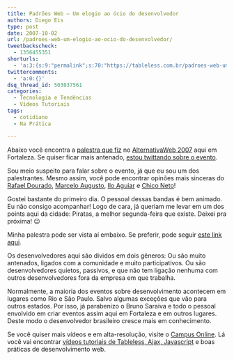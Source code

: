 ```yaml
---
title: Padrões Web – Um elogio ao ócio do desenvolvedor
authors: Diego Eis
type: post
date: 2007-10-02
url: /padroes-web-um-elogio-ao-ocio-do-desenvolvedor/
tweetbackscheck:
  - 1356455351
shorturls:
  - 'a:3:{s:9:"permalink";s:70:"https://tableless.com.br/padroes-web-um-elogio-ao-ocio-do-desenvolvedor";s:7:"tinyurl";s:26:"https://tinyurl.com/3t7d6a9";s:4:"isgd";s:19:"https://is.gd/7MrJnP";}'
twittercomments:
  - 'a:0:{}'
dsq_thread_id: 503037561
categories:
  - Tecnologia e Tendências
  - Vídeos Tutoriais
tags:
  - cotidiano
  - Na Prática

---
```

Abaixo você encontra a [palestra que fiz][1] no [AlternativaWeb 2007][2] aqui em Fortaleza. Se quiser ficar mais antenado, [estou twittando sobre o evento][3].

Sou meio suspeito para falar sobre o evento, já que eu sou um dos palestrantes. Mesmo assim, você pode encontrar opinões mais sinceras do [Rafael Dourado][4], [Marcelo Augusto][5], [Ilo Aguiar][6] e [Chico Neto][7]!

Gostei bastante do primeiro dia. O pessoal dessas bandas é bem animado. Eu não consigo acompanhar! Logo de cara, já queriam me levar em um dos points aqui da cidade: Piratas, a melhor segunda-feira que existe. Deixei pra próxima! 😉

Minha palestra pode ser vista aí embaixo. Se preferir, pode seguir [este link aqui][1].
  
Os desenvolvedores aqui são dividos em dois gêneros: Ou são muito antenados, ligados com a comunidade e muito participativos. Ou são desenvolvedores quietos, passivos, e que não tem ligação nenhuma com outros desenvolvedores fora da empresa em que trabalha.

Normalmente, a maioria dos eventos sobre desenvolvimento acontecem em lugares como Rio e São Paulo. Salvo algumas exceções que vão para outros estados. Por isso, já parabenizo o Bruno Saraiva e todo o pessoal envolvido em criar eventos assim aqui em Fortaleza e em outros lugares. Deste modo o desenvolvedor brasileiro cresce mais em conhecimento.



Se você quiser mais vídeos e em alta-resolução, visite o [Campus Online][8]. Lá você vai encontrar [vídeos tutoriais de Tableless, Ajax, Javascript][9] e boas práticas de desenvolvimento web.

 [1]: https://www.slideshare.net/diegoeis/padres-web-um-elogio-ao-cio-do-desenvolvedor/
 [2]: https://www.alternativaweb2007.com.br/
 [3]: https://twitter.com/diegoeis/
 [4]: https://www.netlus.com.br/alternativa-web-2007-1o-dia/
 [5]: https://www.teoriaglacial.com/2007/10/02/alternativa-web-2007-1o-dia
 [6]: https://verdesmares.globo.com/v3/canais/noticias.asp?codigo=194034&modulo=181
 [7]: https://www.netlus.com.br/alternativa-web-primeiramente/
 [8]: https://campus.visie.com.br/ "Vídeo aulas sobre Tableless e Ajax."
 [9]: https://campus.visie.com.br/ "Vídeos sobre Tableless e Ajax"